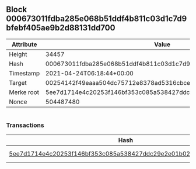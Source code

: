 ## Block 000673011fdba285e068b51ddf4b811c03d1c7d9bfebf405ae9b2d88131dd700

Attribute | Value
--- | ---
Height | 34457
Hash | 000673011fdba285e068b51ddf4b811c03d1c7d9bfebf405ae9b2d88131dd700
Timestamp | 2021-04-24T06:18:44+00:00
Target | 00254142f49eaaa504dc75712e8378ad5316cbcead634704b3734b6271167cc4
Merke root | 5ee7d1714e4c20253f146bf353c085a538427ddc29e2e01b0257a6126b353022
Nonce | 504487480

```

```

### Transactions

Hash | Amount
--- | ---
[5ee7d1714e4c20253f146bf353c085a538427ddc29e2e01b0257a6126b353022](5ee7d1714e4c20253f146bf353c085a538427ddc29e2e01b0257a6126b353022.md) | 10.00000000 SKEPTI 
